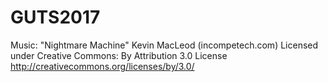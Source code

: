 # GUTS2017
Music:
"Nightmare Machine" Kevin MacLeod (incompetech.com)
Licensed under Creative Commons: By Attribution 3.0 License
http://creativecommons.org/licenses/by/3.0/
